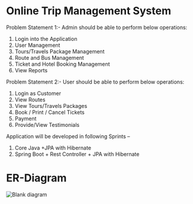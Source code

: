 # Online Trip Management System 
	
Problem Statement 1:- 
Admin should be able to perform below operations:
1.	 Login into the Application
2.	 User Management
3.	 Tours/Travels Package Management
4.	 Route and Bus Management
5.	 Ticket  and Hotel Booking Management
6.	 View Reports 

Problem Statement 2:-
User should  be able to perform below operations:  
1.	 Login as Customer
2.	 View Routes 
3.	 View  Tours/Travels  Packages
4.	 Book / Print / Cancel  Tickets
5.	 Payment  
6.	 Provide/View Testimonials 


Application will be developed in following Sprints –
1.	Core Java +JPA with Hibernate 
2.	Spring Boot + Rest Controller + JPA with Hibernate

# ER-Diagram
![Blank diagram](https://user-images.githubusercontent.com/62950509/203727704-37f7baa5-4133-41b8-8235-746e9a909223.jpeg)
